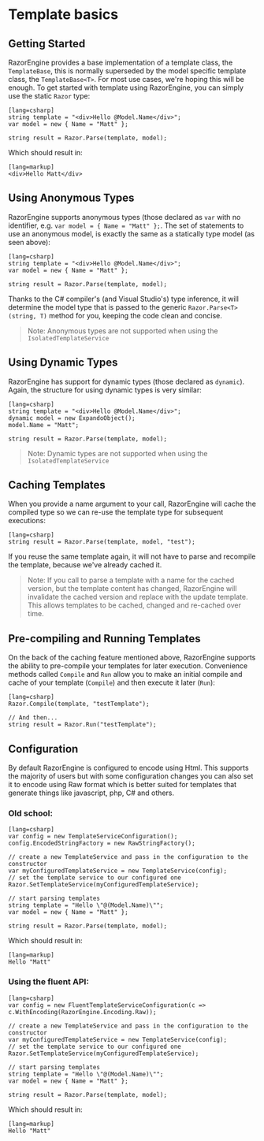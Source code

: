 ﻿# Template basics

## Getting Started
RazorEngine provides a base implementation of a template class, the `TemplateBase`, this is normally superseded by the model specific template class, the `TemplateBase<T>`. For most use cases, we're hoping this will be enough. To get started with template using RazorEngine, you can simply use the static `Razor` type:

    [lang=csharp]
    string template = "<div>Hello @Model.Name</div>";
    var model = new { Name = "Matt" };

    string result = Razor.Parse(template, model);

Which should result in:

    [lang=markup]
	<div>Hello Matt</div>

## Using Anonymous Types
RazorEngine supports anonymous types (those declared as `var` with no identifier, e.g. `var model = { Name = "Matt" };`. The set of statements to use an anonymous model, is exactly the same as a statically type model (as seen above):

    [lang=csharp]
    string template = "<div>Hello @Model.Name</div>";
    var model = new { Name = "Matt" };

    string result = Razor.Parse(template, model);

Thanks to the C# compiler's (and Visual Studio's) type inference, it will determine the model type that is passed to the generic `Razor.Parse<T>(string, T)` method for you, keeping the code clean and concise.

> Note: Anonymous types are not supported when using the `IsolatedTemplateService`

## Using Dynamic Types
RazorEngine has support for dynamic types (those declared as `dynamic`). Again, the structure for using dynamic types is very similar:

    [lang=csharp]
    string template = "<div>Hello @Model.Name</div>";
    dynamic model = new ExpandoObject();
    model.Name = "Matt";

    string result = Razor.Parse(template, model);

> Note: Dynamic types are not supported when using the `IsolatedTemplateService`

## Caching Templates
When you provide a name argument to your call, RazorEngine will cache the compiled type so we can re-use the template type for subsequent executions:

    [lang=csharp]
    string result = Razor.Parse(template, model, "test");

If you reuse the same template again, it will not have to parse and recompile the template, because we've already cached it.

> Note: If you call to parse a template with a name for the cached version, but the template content has changed, RazorEngine will invalidate the cached version and replace with the update template. This allows templates to be cached, changed and re-cached over time.

## Pre-compiling and Running Templates
On the back of the caching feature mentioned above, RazorEngine supports the ability to pre-compile your templates for later execution. Convenience methods called `Compile` and `Run` allow you to make an initial compile and cache of your template (`Compile`) and then execute it later (`Run`):

    [lang=csharp]
    Razor.Compile(template, "testTemplate");

    // And then...
    string result = Razor.Run("testTemplate");

## Configuration

By default RazorEngine is configured to encode using Html. This supports the majority of users but with some configuration changes you can also set it to encode using Raw format which is better suited for templates that generate things like javascript, php, C# and others.

### Old school:

    [lang=csharp]
    var config = new TemplateServiceConfiguration();
    config.EncodedStringFactory = new RawStringFactory();
    
    // create a new TemplateService and pass in the configuration to the constructor
    var myConfiguredTemplateService = new TemplateService(config);
    // set the template service to our configured one
    Razor.SetTemplateService(myConfiguredTemplateService);
    
    // start parsing templates
    string template = "Hello \"@(Model.Name)\"";
    var model = new { Name = "Matt" };

    string result = Razor.Parse(template, model);

Which should result in:

    [lang=markup]
	Hello "Matt"

### Using the fluent API:

    [lang=csharp]
    var config = new FluentTemplateServiceConfiguration(c => c.WithEncoding(RazorEngine.Encoding.Raw));
    
    // create a new TemplateService and pass in the configuration to the constructor
    var myConfiguredTemplateService = new TemplateService(config);
    // set the template service to our configured one
    Razor.SetTemplateService(myConfiguredTemplateService);
    
    // start parsing templates
    string template = "Hello \"@(Model.Name)\"";
    var model = new { Name = "Matt" };

    string result = Razor.Parse(template, model);

Which should result in:

    [lang=markup]
	Hello "Matt"